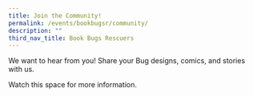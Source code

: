 ```yaml
---
title: Join the Community!
permalink: /events/bookbugsr/community/
description: ""
third_nav_title: Book Bugs Rescuers
---
```

We want to hear from you! Share your Bug designs, comics, and stories with us. 

Watch this space for more information.